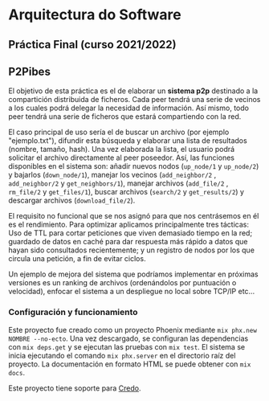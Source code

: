 # Arquitectura do Software

## Práctica Final (curso 2021/2022)

## P2Pibes

El objetivo de esta práctica es el de elaborar un **sistema p2p** destinado a la compartición distribuida de ficheros. Cada peer tendrá una serie de vecinos a los cuales podrá delegar la necesidad de información. Así mismo, todo peer tendrá una serie de ficheros que estará compartiendo con la red.

El caso principal de uso sería el de buscar un archivo (por ejemplo "ejemplo.txt"), difundir esta búsqueda y elaborar una lista de resultados (nombre, tamaño, hash). Una vez elaborada la lista, el usuario podrá solicitar el archivo directamente al peer poseedor. Así, las funciones disponibles en el sistema son: añadir nuevos nodos (`up_node/1` y `up_node/2`) y bajarlos (`down_node/1`), manejar los vecinos (`add_neighbor/2` , `add_neighbor/2` y `get_neighbors/1`), manejar archivos (`add_file/2` , `rm_file/2` y `get_files/1`), buscar archivos (`search/2` y `get_results/2`) y descargar archivos (`download_file/2`).

El requisito no funcional que se nos asignó para que nos centrásemos en él es el rendimiento. Para optimizar aplicamos principalmente tres tácticas: Uso de TTL para cortar peticiones que viven demasiado tiempo en la red; guardado de datos en caché para dar respuesta más rápido a datos que hayan sido consultados recientemente; y un registro de nodos por los que circula una petición, a fin de evitar ciclos.

Un ejemplo de mejora del sistema que podríamos implementar en próximas versiones es un ranking de archivos (ordenándolos por puntuación o velocidad), enfocar el sistema a un despliegue no local sobre TCP/IP etc...

### Configuración y funcionamiento

Este proyecto fue creado como un proyecto Phoenix mediante `mix phx.new NOMBRE --no-ecto`. Una vez descargado, se configuran las dependencias con `mix deps.get` y se ejecutan las pruebas con `mix test`. El sistema se inicia ejecutando el comando `mix phx.server` en el directorio raíz del proyecto. La documentación en formato HTML se puede obtener con `mix docs`.

Este proyecto tiene soporte para [Credo](https://github.com/rrrene/credo).
